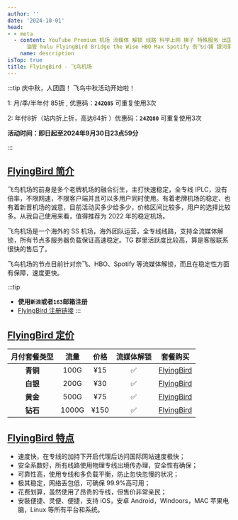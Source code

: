 ```yaml
---
author: ''
date: '2024-10-01'
head:
- - meta
  - content: YouTube Premium 机场 流媒体 解锁 线路 科学上网 梯子 特殊服务 出国服务 奈飞 Netflix 迪士尼 YouTube
      油管 hulu FlyingBird Bridge the Wise HBO Max Spotify 奈飞小铺 银河录像局
    name: description
isTop: true
title: FlyingBird - 飞鸟机场
---
```


:::tip 庆中秋，人团圆！ 飞鸟中秋活动开始啦！

1: 月/季/半年付 85折 , 优惠码：**`24ZQ85`** 可重复使用3次

2: 年付8折（站内折上折，高达64折 ）优惠码：**`24ZQ80`** 可重复使用3次

**活动时间：即日起至2024年9月30日23点59分**

:::
<Links :items="[
{ name: 'FlyingBird 注册链接', icon:'/index/Flying-Bird-Logo-cropped.webp', link: 'https://fbinv02.fbaff.cc/auth/register?code=2uBCBgLZ' },
]" />

## [FlyingBird 简介](https://fbinv02.fbaff.cc/auth/register?code=2uBCBgLZ)

飞鸟机场的前身是多个老牌机场的融合衍生，主打快速稳定，全专线 IPLC，没有倍率，不限网速，不限客户端并且可以多用户同时使用。有着老牌机场的稳定、也有着新晋机场的诚意，目前活动买多少给多少，价格区间比较多，用户的选择比较多。从我自己使用来看，值得推荐为 2022 年的稳定机场。

飞鸟机场是一个海外的 SS 机场，海外团队运营，全专线线路，支持全流媒体解锁，所有节点多服务器负载保证高速稳定。TG 群里活跃度比较高，算是客服联系很快的售后了。

飞鸟机场的节点目前针对奈飞、HBO、Spotify 等流媒体解锁，而且在稳定性方面有保障，速度更快。

:::tip

- **使用`新浪`或者`163`邮箱注册**
- [FlyingBird 注册链接](https://fbinv02.fbaff.cc/auth/register?code=2uBCBgLZ)
  :::

## [FlyingBird 定价](https://fbinv02.fbaff.cc/auth/register?code=2uBCBgLZ)

| 月付套餐类型 | 流量  | 价格 | 流媒体解锁 |                            套餐购买                            |
| :----------: | :---: | :--: | :--------: | :------------------------------------------------------------: |
|   **青铜**   | 100G  | ¥15  |     ✅     | [FlyingBird](https://fbinv02.fbaff.cc/auth/register?code=2uBCBgLZ) |
|   **白银**   | 200G  | ¥30  |     ✅     | [FlyingBird](https://fbinv02.fbaff.cc/auth/register?code=2uBCBgLZ) |
|   **黄金**   | 500G  | ¥75  |     ✅     | [FlyingBird](https://fbinv02.fbaff.cc/auth/register?code=2uBCBgLZ) |
|   **钻石**   | 1000G | ¥150 |     ✅     | [FlyingBird](https://fbinv02.fbaff.cc/auth/register?code=2uBCBgLZ) |

## [FlyingBird 特点](https://fbinv02.fbaff.cc/auth/register?code=2uBCBgLZ)

- 速度快，在专线的加持下开启代理后访问国际网站速度极快；
- 安全系数好，所有线路使用物理专线出境传办理，安全性有确保；
- 可靠性高，使用专线和多负载平衡，防止忽快忽慢的状况；
- 极其稳定，网络丢包低，可确保 99.9%高可用；
- 花费划算，虽然使用了昂贵的专线，但售价非常亲民；
- 安裝便捷、灵便、便捷，支持 iOS，安卓 Android，Windoors，MAC 苹果电脑，Linux 等所有平台和系统。